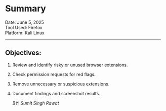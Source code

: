 # Summary

Date: June 5, 2025  
Tool Used: Firefox  
Platform: Kali Linux

---

## Objectives:

1. Review and identify risky or unused browser extensions.
2. Check permission requests for red flags.
3. Remove unnecessary or suspicious extensions.
4. Document findings and screenshot results.

   *BY: Sumit Singh Rawat*
